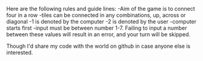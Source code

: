 
Here are the following rules and guide lines: 
-Aim of the game is to connect four in a row
-tiles can be connected in any combinations, up, across or diagonal 
-1 is denoted by the computer
-2 is denoted by the user
-computer starts first
-input must be between number 1-7. Failing to input a number between these values will result in an error, and your turn will be skipped. 

<p> Though I'd share my code with the world on github in case anyone else is interested. </p>
